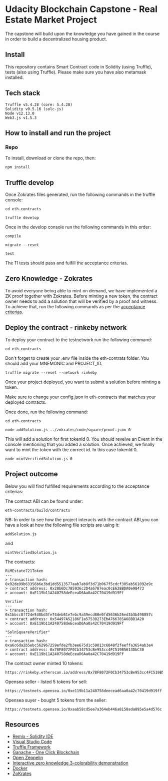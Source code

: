 # Udacity Blockchain Capstone - Real Estate Market Project

The capstone will build upon the knowledge you have gained in the course in order to build a decentralized housing product.

## Install

This repository contains Smart Contract code in Solidity (using Truffle), tests (also using Truffle).
Please make sure you have also metamask installed.

## Tech stack

```
Truffle v5.4.28 (core: 5.4.28)
Solidity v0.5.16 (solc-js)
Node v12.13.0
Web3.js v1.5.3
```

## How to install and run the project

### Repo

To install, download or clone the repo, then:

```
npm install
```

## Truffle develop

Once Zokrates files generated, run the following commands in the truffle console:

```
cd eth-contracts
```

```
truffle develop
```

Once in the develop console run the following commands in this order:

```
compile
```

```
migrate --reset
```

```
test
```

The 11 tests should pass and fulfill the acceptance criterias.

## Zero Knowledge - Zokrates

To avoid everyone being able to mint on demand, we have implemented a ZK proof together with Zokrates. Before minting a new token, the contract owner needs to add a solution that will be verified by a proof and witness. To achieve that, run the following commands as per the [acceptance criterias](https://classroom.udacity.com/nanodegrees/nd1309/parts/96a40469-83f5-47ff-bcb1-faf42f327320/modules/79892caa-fad4-421b-937f-67b7fdf87a77/lessons/e3cbd30f-a202-4379-977d-f38453a2d256/concepts/eda557f7-dde3-4152-96e7-f8ea8fb04d34).

## Deploy the contract - rinkeby network

To deploy your contract to the testnetwork run the following command:

```
cd eth-contracts
```

Don't forget to create your .env file inside the eth-contrats folder.
You should add your MNEMONIC and PROJECT_ID.

```
truffle migrate --reset --network rinkeby
```

Once your project deployed, you want to submit a solution before minting a token.

Make sure to change your config.json in eth-contracts that matches your deployed contracts.

Once done, run the following command:

```
cd eth-contracts
```

```
node addSolution.js ../zokrates/code/square/proof.json 0
```

This will add a solution for first tokenId 0.
You should reveive an Event in the console mentioning that you added a solution.
Once achieved, we finally want to mint the token with the correct id. In this case tokenId 0.

```
node mintVerifiedSolution.js 0
```

## Project outcome

Below you will find fulfilled requirements according to the acceptance criterias:

The contract ABI can be found under:

```
eth-contracts/build/contracts
```

NB: In order to see how the project interacts with the contract ABI,you can have a look at how the following file scripts are using it:

```
addSolution.js
```

and

```
mintVerifiedSolution.js
```

The contracts:

```
RLMEstate721Token
---
> transaction hash: 0x92de99b63356b6e3bd1dd5513577aab7ab8f3d71b067f5cdcf305ab561092e9c
> contract address: 0x28b6Dc785936c2D4a6787eac0cE628BDA0e98473
> account: 0xE119b11A240758deEceaD6Aa0a42C70419d919Ff
```

```
Verifier
---
> transaction hash: 0x1bbcc8f724e548bd3fe74deb61e7ebc9a39ecd80e0fd5636b26ed3b3b498857c
> contract address: 0x54497A52186F1a57530273EbA766785A68BD1A20
> account: 0xE119b11A240758deEceaD6Aa0a42C70419d919Ff
```

```
"SolnSquareVerifier"
---
> transaction hash: 0xa6c6da2b5ebc562967259efde2fb3ee675d1c59013c6048f2feeffa3654ab3e4
> contract address: 0x78F8072F0Cb34753cBe953cc4FC519B5613DbC30
> account: 0xE119b11A240758deEceaD6Aa0a42C70419d919Ff
```

The contract owner minted 10 tokens:

```
https://rinkeby.etherscan.io/address/0x78F8072F0Cb34753cBe953cc4FC519B5613DbC30
```

Opensea seller - listed 5 tokens for sell:

```
https://testnets.opensea.io/0xe119b11a240758deecead6aa0a42c70419d919ff
```

Opensea suyer - bought 5 tokens from the seller:

```
https://testnets.opensea.io/0xaab58cd5ee7a364eb446a8158ada895e5a4d576c
```

## Resources

- [Remix - Solidity IDE](https://remix.ethereum.org/)
- [Visual Studio Code](https://code.visualstudio.com/)
- [Truffle Framework](https://truffleframework.com/)
- [Ganache - One Click Blockchain](https://truffleframework.com/ganache)
- [Open Zeppelin ](https://openzeppelin.org/)
- [Interactive zero knowledge 3-colorability demonstration](http://web.mit.edu/~ezyang/Public/graph/svg.html)
- [Docker](https://docs.docker.com/install/)
- [ZoKrates](https://github.com/Zokrates/ZoKrates)
